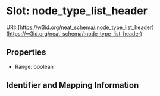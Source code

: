 # Slot: node_type_list_header

URI: [https://w3id.org/neat_schema/:node_type_list_header](https://w3id.org/neat_schema/:node_type_list_header)



<!-- no inheritance hierarchy -->


## Properties

 * Range: boolean



## Identifier and Mapping Information





